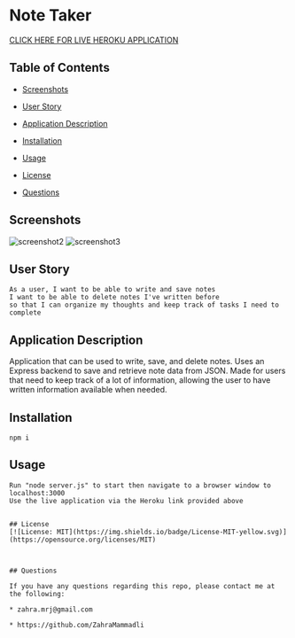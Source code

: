 # Note Taker

[CLICK HERE FOR LIVE HEROKU APPLICATION](https://note-taker-express-app.herokuapp.com/)

## Table of Contents

- [Screenshots](#screenshots)

- [User Story](#user-story)

- [Application Description](#application-description)

- [Installation](#installation)

- [Usage](#usage)

- [License](#license)

- [Questions](#questions)

## Screenshots

![screenshot2](./assets/images/screenshot-2.png)
![screenshot3](./assets/images/screenshot-1.png)

## User Story

```
As a user, I want to be able to write and save notes
I want to be able to delete notes I've written before
so that I can organize my thoughts and keep track of tasks I need to complete
```

## Application Description

Application that can be used to write, save, and delete notes. Uses an Express backend to save and retrieve note data from JSON. Made for users that need to keep track of a lot of information, allowing the user to have written information available when needed.

## Installation

```
npm i
```

## Usage

```
Run "node server.js" to start then navigate to a browser window to localhost:3000
Use the live application via the Heroku link provided above


## License
[![License: MIT](https://img.shields.io/badge/License-MIT-yellow.svg)](https://opensource.org/licenses/MIT)



## Questions

If you have any questions regarding this repo, please contact me at the following:

* zahra.mrj@gmail.com

* https://github.com/ZahraMammadli
```
